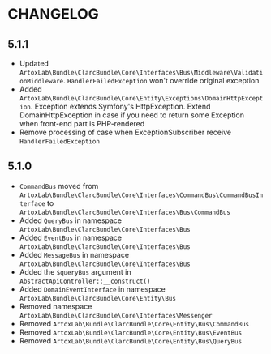 # CHANGELOG

## 5.1.1
* Updated `ArtoxLab\Bundle\ClarcBundle\Core\Interfaces\Bus\Middleware\ValidationMiddleware`. 
  `HandlerFailedException` won't override original exception
* Added `ArtoxLab\Bundle\ClarcBundle\Core\Entity\Exceptions\DomainHttpException`. 
  Exception extends Symfony's HttpException. Extend DomainHttpException in case
  if you need to return some Exception when front-end part is PHP-rendered
* Remove processing of case when ExceptionSubscriber receive `HandlerFailedException`
  

## 5.1.0

* `CommandBus` moved from `ArtoxLab\Bundle\ClarcBundle\Core\Interfaces\CommandBus\CommandBusInterface`
  to `ArtoxLab\Bundle\ClarcBundle\Core\Interfaces\Bus\CommandBus`
* Added `QueryBus` in namespace `ArtoxLab\Bundle\ClarcBundle\Core\Interfaces\Bus`
* Added `EventBus` in namespace `ArtoxLab\Bundle\ClarcBundle\Core\Interfaces\Bus`
* Added `MessageBus` in namespace `ArtoxLab\Bundle\ClarcBundle\Core\Interfaces\Bus`
* Added the `$queryBus` argument in `AbstractApiController::__construct()`
* Added `DomainEventInterface` in namespace `ArtoxLab\Bundle\ClarcBundle\Core\Entity\Bus`
* Removed namespace `ArtoxLab\Bundle\ClarcBundle\Core\Interfaces\Messenger`
* Removed `ArtoxLab\Bundle\ClarcBundle\Core\Entity\Bus\CommandBus`
* Removed `ArtoxLab\Bundle\ClarcBundle\Core\Entity\Bus\EventBus`
* Removed `ArtoxLab\Bundle\ClarcBundle\Core\Entity\Bus\QueryBus`

